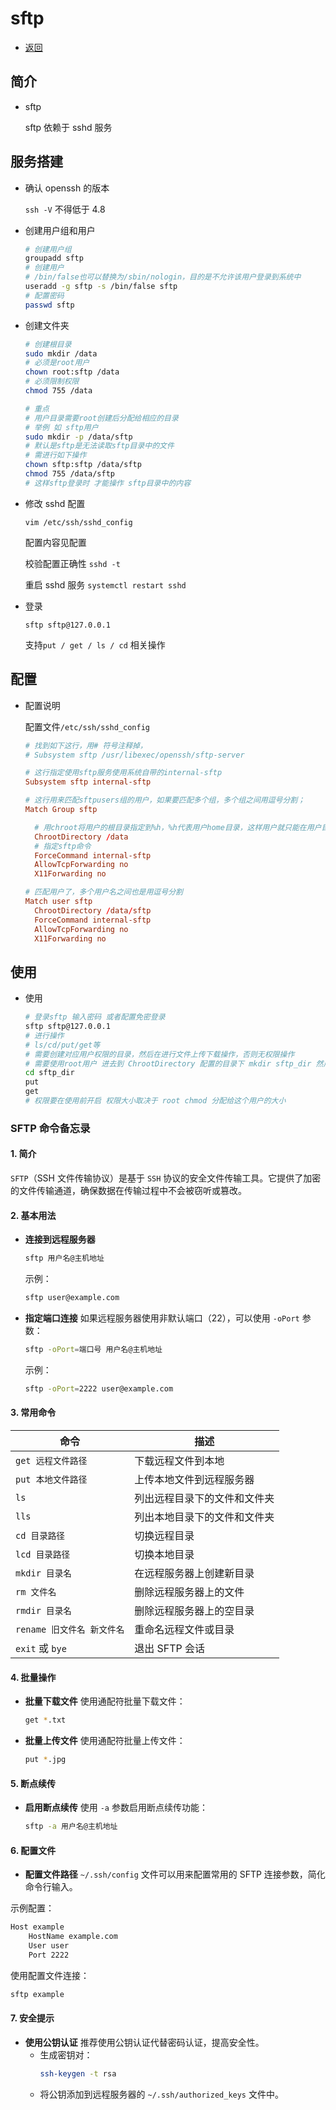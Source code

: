 # sftp

- [返回](./README.md)

## 简介

- sftp

  sftp 依赖于 sshd 服务

## 服务搭建

- 确认 openssh 的版本

  `ssh -V` 不得低于 4.8

- 创建用户组和用户

  ```sh
  # 创建用户组
  groupadd sftp
  # 创建用户
  # /bin/false也可以替换为/sbin/nologin，目的是不允许该用户登录到系统中
  useradd -g sftp -s /bin/false sftp
  # 配置密码
  passwd sftp
  ```

- 创建文件夹

  ```sh
  # 创建根目录
  sudo mkdir /data
  # 必须是root用户
  chown root:sftp /data
  # 必须限制权限
  chmod 755 /data

  # 重点
  # 用户目录需要root创建后分配给相应的目录
  # 举例 如 sftp用户
  sudo mkdir -p /data/sftp
  # 默认是sftp是无法读取sftp目录中的文件
  # 需进行如下操作
  chown sftp:sftp /data/sftp
  chmod 755 /data/sftp
  # 这样sftp登录时 才能操作 sftp目录中的内容
  ```

- 修改 sshd 配置

  `vim /etc/ssh/sshd_config`

  配置内容见配置

  校验配置正确性
  `sshd -t`

  重启 sshd 服务
  `systemctl restart sshd`

- 登录

  `sftp sftp@127.0.0.1`

  支持`put / get / ls / cd` 相关操作

## 配置

- 配置说明

  配置文件`/etc/ssh/sshd_config`

  ```conf
  # 找到如下这行，用# 符号注释掉，
  # Subsystem sftp /usr/libexec/openssh/sftp-server

  # 这行指定使用sftp服务使用系统自带的internal-sftp
  Subsystem sftp internal-sftp

  # 这行用来匹配sftpusers组的用户，如果要匹配多个组，多个组之间用逗号分割；
  Match Group sftp

    # 用chroot将用户的根目录指定到%h，%h代表用户home目录，这样用户就只能在用户目录下活动。也可用%u，%u代表用户名。
    ChrootDirectory /data
    # 指定sftp命令
    ForceCommand internal-sftp
    AllowTcpForwarding no
    X11Forwarding no

  # 匹配用户了，多个用户名之间也是用逗号分割
  Match user sftp
    ChrootDirectory /data/sftp
    ForceCommand internal-sftp
    AllowTcpForwarding no
    X11Forwarding no
  ```

## 使用

- 使用

  ```sh
  # 登录sftp 输入密码 或者配置免密登录
  sftp sftp@127.0.0.1
  # 进行操作
  # ls/cd/put/get等
  # 需要创建对应用户权限的目录，然后在进行文件上传下载操作，否则无权限操作
  # 需要使用root用户 进去到 ChrootDirectory 配置的目录下 mkdir sftp_dir 然后 chown sftp:sftp sftp_dir
  cd sftp_dir
  put
  get
  # 权限要在使用前开启 权限大小取决于 root chmod 分配给这个用户的大小
  ```

### SFTP 命令备忘录

#### 1. 简介

`SFTP`（SSH 文件传输协议）是基于 `SSH` 协议的安全文件传输工具。它提供了加密的文件传输通道，确保数据在传输过程中不会被窃听或篡改。

#### 2. 基本用法

- **连接到远程服务器**

  ```bash
  sftp 用户名@主机地址
  ```

  示例：

  ```bash
  sftp user@example.com
  ```

- **指定端口连接**
  如果远程服务器使用非默认端口（22），可以使用 `-oPort` 参数：
  ```bash
  sftp -oPort=端口号 用户名@主机地址
  ```
  示例：
  ```bash
  sftp -oPort=2222 user@example.com
  ```

#### 3. 常用命令

| 命令                       | 描述                         |
| -------------------------- | ---------------------------- |
| `get 远程文件路径`         | 下载远程文件到本地           |
| `put 本地文件路径`         | 上传本地文件到远程服务器     |
| `ls`                       | 列出远程目录下的文件和文件夹 |
| `lls`                      | 列出本地目录下的文件和文件夹 |
| `cd 目录路径`              | 切换远程目录                 |
| `lcd 目录路径`             | 切换本地目录                 |
| `mkdir 目录名`             | 在远程服务器上创建新目录     |
| `rm 文件名`                | 删除远程服务器上的文件       |
| `rmdir 目录名`             | 删除远程服务器上的空目录     |
| `rename 旧文件名 新文件名` | 重命名远程文件或目录         |
| `exit` 或 `bye`            | 退出 SFTP 会话               |

#### 4. 批量操作

- **批量下载文件**
  使用通配符批量下载文件：

  ```bash
  get *.txt
  ```

- **批量上传文件**
  使用通配符批量上传文件：
  ```bash
  put *.jpg
  ```

#### 5. 断点续传

- **启用断点续传**
  使用 `-a` 参数启用断点续传功能：
  ```bash
  sftp -a 用户名@主机地址
  ```

#### 6. 配置文件

- **配置文件路径**
  `~/.ssh/config` 文件可以用来配置常用的 SFTP 连接参数，简化命令行输入。

示例配置：

```bash
Host example
    HostName example.com
    User user
    Port 2222
```

使用配置文件连接：

```bash
sftp example
```

#### 7. 安全提示

- **使用公钥认证**
  推荐使用公钥认证代替密码认证，提高安全性。
  - 生成密钥对：
    ```bash
    ssh-keygen -t rsa
    ```
  - 将公钥添加到远程服务器的 `~/.ssh/authorized_keys` 文件中。

